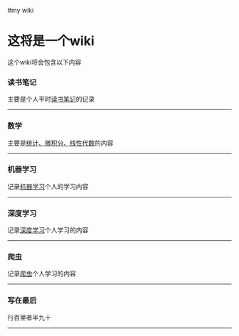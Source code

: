 #my wiki

# 这将是一个wiki

这个wiki将会包含以下内容

### 读书笔记


主要是个人平时[读书笔记](ReadingNotes/summary.md)的记录

----

### 数学


主要是[统计、微积分、线性代数](Mathmatics/summary.md)的内容

------

### 机器学习


记录[机器学习](MachineLearning/summary.md)个人的学习内容

-------

### 深度学习

记录[深度学习](DeepLearning/summary.md)个人学习的内容

--------

### 爬虫


记录[爬虫](Spider/summary.md)个人学习的内容

--------------

### 写在最后

行百里者半九十

-----